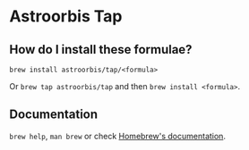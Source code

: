 # Astroorbis Tap

## How do I install these formulae?

`brew install astroorbis/tap/<formula>`

Or `brew tap astroorbis/tap` and then `brew install <formula>`.

## Documentation

`brew help`, `man brew` or check [Homebrew's documentation](https://docs.brew.sh).
